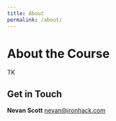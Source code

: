 ```yaml
---
title: About
permalink: /about/
---
```


About the Course
================

TK


Get in Touch
------------

**Nevan Scott**
nevan@ironhack.com
